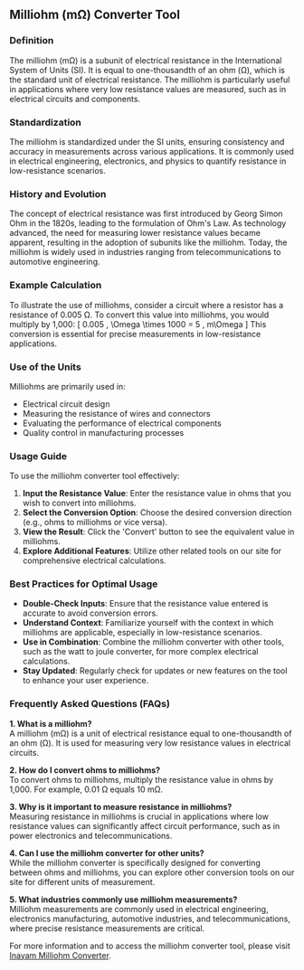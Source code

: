 ## Milliohm (mΩ) Converter Tool

### Definition
The milliohm (mΩ) is a subunit of electrical resistance in the International System of Units (SI). It is equal to one-thousandth of an ohm (Ω), which is the standard unit of electrical resistance. The milliohm is particularly useful in applications where very low resistance values are measured, such as in electrical circuits and components.

### Standardization
The milliohm is standardized under the SI units, ensuring consistency and accuracy in measurements across various applications. It is commonly used in electrical engineering, electronics, and physics to quantify resistance in low-resistance scenarios.

### History and Evolution
The concept of electrical resistance was first introduced by Georg Simon Ohm in the 1820s, leading to the formulation of Ohm's Law. As technology advanced, the need for measuring lower resistance values became apparent, resulting in the adoption of subunits like the milliohm. Today, the milliohm is widely used in industries ranging from telecommunications to automotive engineering.

### Example Calculation
To illustrate the use of milliohms, consider a circuit where a resistor has a resistance of 0.005 Ω. To convert this value into milliohms, you would multiply by 1,000:
\[ 
0.005 \, \Omega \times 1000 = 5 \, m\Omega 
\]
This conversion is essential for precise measurements in low-resistance applications.

### Use of the Units
Milliohms are primarily used in:
- Electrical circuit design
- Measuring the resistance of wires and connectors
- Evaluating the performance of electrical components
- Quality control in manufacturing processes

### Usage Guide
To use the milliohm converter tool effectively:
1. **Input the Resistance Value**: Enter the resistance value in ohms that you wish to convert into milliohms.
2. **Select the Conversion Option**: Choose the desired conversion direction (e.g., ohms to milliohms or vice versa).
3. **View the Result**: Click the 'Convert' button to see the equivalent value in milliohms.
4. **Explore Additional Features**: Utilize other related tools on our site for comprehensive electrical calculations.

### Best Practices for Optimal Usage
- **Double-Check Inputs**: Ensure that the resistance value entered is accurate to avoid conversion errors.
- **Understand Context**: Familiarize yourself with the context in which milliohms are applicable, especially in low-resistance scenarios.
- **Use in Combination**: Combine the milliohm converter with other tools, such as the watt to joule converter, for more complex electrical calculations.
- **Stay Updated**: Regularly check for updates or new features on the tool to enhance your user experience.

### Frequently Asked Questions (FAQs)

**1. What is a milliohm?**  
A milliohm (mΩ) is a unit of electrical resistance equal to one-thousandth of an ohm (Ω). It is used for measuring very low resistance values in electrical circuits.

**2. How do I convert ohms to milliohms?**  
To convert ohms to milliohms, multiply the resistance value in ohms by 1,000. For example, 0.01 Ω equals 10 mΩ.

**3. Why is it important to measure resistance in milliohms?**  
Measuring resistance in milliohms is crucial in applications where low resistance values can significantly affect circuit performance, such as in power electronics and telecommunications.

**4. Can I use the milliohm converter for other units?**  
While the milliohm converter is specifically designed for converting between ohms and milliohms, you can explore other conversion tools on our site for different units of measurement.

**5. What industries commonly use milliohm measurements?**  
Milliohm measurements are commonly used in electrical engineering, electronics manufacturing, automotive industries, and telecommunications, where precise resistance measurements are critical.

For more information and to access the milliohm converter tool, please visit [Inayam Milliohm Converter](https://www.inayam.co/unit-converter/electrical_resistance).